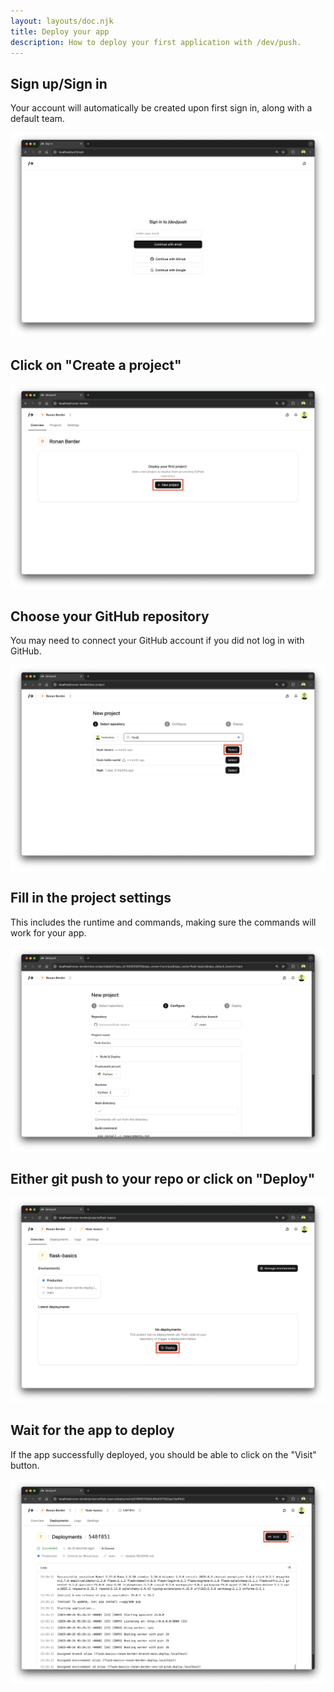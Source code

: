 ```yaml
---
layout: layouts/doc.njk
title: Deploy your app
description: How to deploy your first application with /dev/push.
---
```


## Sign up/Sign in

Your account will automatically be created upon first sign in, along with a default team.

![Login screen](/assets/images/deploy-your-app-login-1.png)

## Click on "Create a project"

![Create a project](/assets/images/deploy-your-app-create-project-2.png)

## Choose your GitHub repository

You may need to connect your GitHub account if you did not log in with GitHub.

![Select a repository](/assets/images/deploy-your-app-select-repo-3.png)

## Fill in the project settings

This includes the runtime and commands, making sure the commands will work for your app.

![Project details](/assets/images/deploy-your-app-project-details-4.png)

## Either git push to your repo or click on "Deploy"

![Deploy](/assets/images/deploy-your-app-deploy-5.png)

## Wait for the app to deploy

If the app successfully deployed, you should be able to click on the "Visit" button.

![Visit deployed app](/assets/images/deploy-your-app-visit-6.png)